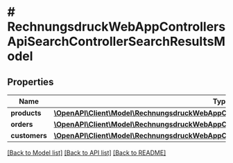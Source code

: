 # # RechnungsdruckWebAppControllersApiSearchControllerSearchResultsModel

## Properties

Name | Type | Description | Notes
------------ | ------------- | ------------- | -------------
**products** | [**\OpenAPI\Client\Model\RechnungsdruckWebAppControllersApiSearchControllerProductResult[]**](RechnungsdruckWebAppControllersApiSearchControllerProductResult.md) |  | [optional]
**orders** | [**\OpenAPI\Client\Model\RechnungsdruckWebAppControllersApiSearchControllerOrderResult[]**](RechnungsdruckWebAppControllersApiSearchControllerOrderResult.md) |  | [optional]
**customers** | [**\OpenAPI\Client\Model\RechnungsdruckWebAppControllersApiSearchControllerCustomerResult[]**](RechnungsdruckWebAppControllersApiSearchControllerCustomerResult.md) |  | [optional]

[[Back to Model list]](../../README.md#models) [[Back to API list]](../../README.md#endpoints) [[Back to README]](../../README.md)
